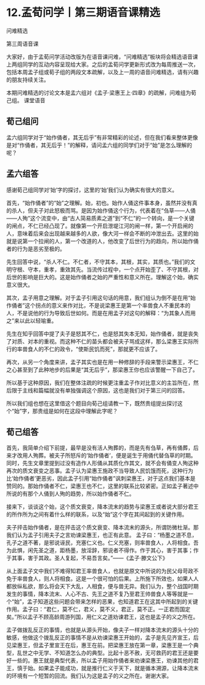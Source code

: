 # 12.孟荀问学丨第三期语音课精选

问难精选

第三周语音课

大家好，由于孟荀问学活动改版为在语音课问难，“问难精选”板块将会精选语音课上两组同学的互动内容呈现给大家。之后的孟荀问学更新形式改为每周推送一次，包括本周孟子组或荀子组的两段文本疏解，以及上一周的语音问难精选，请有兴趣的朋友持续关注。

本期问难精选的讨论文本是孟六组对《孟子·梁惠王上·四章》的疏解，问难组为荀己组。
课堂语音

## 荀己组问

孟六组同学对于“始作俑者，其无后乎”有非常精彩的论述，但在我们看来整体更像是对“作俑者，其无后乎！”的解释，请问孟六组的同学们对于“始”是怎么理解的呢？

## 孟六组答

感谢荀己组同学对‘始’字的探讨，这里的‘始’我们认为确实有很大的意义。

首先，“始作俑者”的“始”之理解。始，初也。始作人俑这件事本身，虽然并没有真的杀人，但夫子对此怒极而骂。是因为始作俑这个行为，代表着在“刍草——人俑——人殉”这个流变中，由“古人简易质素之道”到“不仁”的一个转向，是一个关键的闸点，不仁已经凸现了。就像第一个开启泄堤江河的闸一样，第一个开启闸的人，意味着后来会出现越来越多的人欲，像大河一样会不断的冲泄出去。这里的始就是说第一个拉闸的人，第一个改道的人，他改变了后世行为的趋向，所以始作俑者的行为是恶劣至极的。

先生回答中说，“杀人不仁。不仁者，不守其本，其根，其实，其质也。”我们的文明守根、守本，重孝，重效其先。当流传过程中，一个点开始歪了、不守其根，对后世的影响是巨大的。这是始作俑者之始的严重性和意义所在。理解这个始，确实意义很大。

其次，孟子用意之理解。对于孟子引用这句话的用意，我们组认为倒不是在用“始作俑者”这个拐点的意义来作对比，不是说梁惠王是第一个率兽食人不重民本的人，不是说他的行为导致后世如何。而是在用孟子对这句的解释：“为其象人而用之”来以此以轻喻重。

先生在知乎回答中提了夫子是怒其不仁，也是怒其失本无知，始作俑者，就是丧失了对质、对本的重视。而这种不仁的苗头都会被夫子骂成这样，那么梁惠王实际所行的率兽食人的不仁的政令，“使斯民饥而死”，那就更不应该了。

再次，从另一个角度来讲，孟子其实也是在用一种修辞的手段来警示梁惠王，不仁之心甚至到了此种地步的后果是“其无后乎”，那梁惠王你也应该警醒一下自己了。

所以基于这种原因，我们在整体注疏的时候更注重孟子作对比意义的主旨所在，然后限于主线和篇幅就没有单独强调这个原因，这也是我们对于第三问的回答。

所以我们组也想在这里借这个题目向荀己组请教一下，既然贵组提出探讨这个“始”字，那贵组是如何在这段中理解此字呢？

## 荀己组答

首先，我简单介绍下前提，最早是没有活人殉葬的，而是先有刍草，再有俑葬，后来才改用人殉葬。被夫子所怒斥的‘始作俑者’，便是诞生于用俑代替刍草的时期。同时，先生文章里提到过没有造作人形俑从其质化作其文，就不会有俑变人殉这种再次的质文衰变之恶事。孟子认为梁惠王施政不当导致人民饥饿而死，这种行为比‘始作俑者’更恶劣，因此孟子引用“始作俑者”讽刺梁惠王，对于这点我们基本是赞同的。那始作俑者不仁，梁惠王也不仁，这里的联系比较紧密。正如孟子著述中所说的有那个人俑到人殉的趋势，所以始作俑者不仁。

接来下，谈谈这个始，这个质文衰变，降本流末的趋势与梁惠王或者说大部分君王的所作所为之间有着什么样的联系，以及“始”这个字在其间起到的关键作用。

夫子抨击始作俑者，是在抨击这个质文衰变、降本流末的源头，所谓防微杜渐。那我们认为孟子引用夫子之言劝谏梁惠王，也正有此意。
孟子曰：“杨墨之道不息，孔子之道不著，是邪说诬民，充塞仁义也。仁义充塞，则率兽食人，人将相食。吾为此惧，闲先圣之道，距杨墨，放淫辞，邪说者不得作。作于其心，害于其事；作于其事，害于其政。圣人复起，不易吾言矣。”——《孟子·滕文公下》

从上面孟子文中我们不难得知君王率兽食人，也就是原文中所说的为民父母苛政不免于率兽食人，则人将相食。这是一个很可怕的后果。上所施下所效也，如果人人都放纵私欲，那么将会天下大乱，人相食，便与兽无异。我们认为，整个战国时期发生的事情，降本流末、人心不古、先王之道不复乃至君王帅兽食人等等就是一个“始”，孟子知道这些问题会带来怎样的恶果，也知道君王在这其中所起到的关键作用。孟子曰：“君仁，莫不仁，君义，莫不义，君正，莫不正。一正君而国定矣。”所以孟子不顾高龄周游列国，用仁义之道劝谏君王，这也是孟子的义之所在。

孟子做拨乱反正的事情，也就是从源头开始，像夫子一样对降本流末的源头十分的敏感，他做这个拨乱反正的事情不是从劝谏梁惠王开始的，孟子是先见齐宣王，后见梁惠王，但孟子里宣王在后，惠王在前。把梁惠王放在第一章，梁惠王是一个典型，乱世之中无学、不知道怎么办的典型。比起十恶不赦，无可救药的君王还是要好一些的。惠王就是典型代表，所以孟子用始作俑者来劝谏梁惠王，劝谏其他的君王，慎于始。如果孟子能成功，就是推行仁义于天下，就是循本溯源，让降本流末的环境有一个短暂的回流。我们认为这是孟子的义之所在。谢谢大家。
